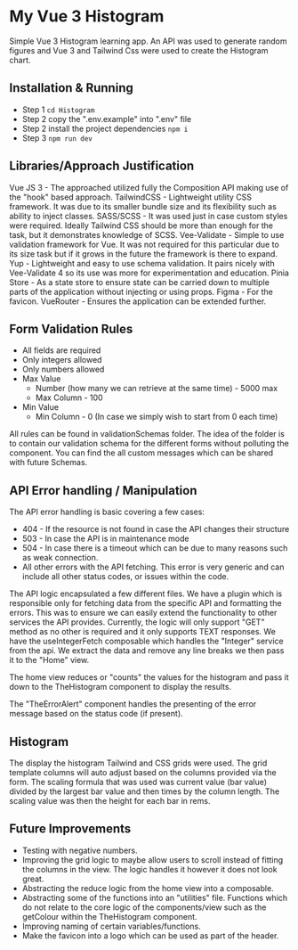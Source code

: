 # My Vue 3 Histogram 

Simple Vue 3 Histogram learning app. An API was used to generate random figures and Vue 3 and Tailwind Css were used to create the Histogram chart. 

## Installation & Running

- Step 1 ```cd Histogram```
- Step 2 copy the ".env.example" into ".env" file
- Step 2 install the project dependencies ```npm i```
- Step 3 ```npm run dev```

## Libraries/Approach Justification

Vue JS 3 - The approached utilized fully the Composition API making use of the "hook" based approach. 
TailwindCSS - Lightweight utility CSS framework. It was due to its smaller bundle size and its flexibility such as ability to inject classes. 
SASS/SCSS - It was used just in case custom styles were required. Ideally Tailwind CSS should be more than enough for the task, but it demonstrates knowledge of SCSS.
Vee-Validate - Simple to use validation framework for Vue. It was not required for this particular due to its size task but if it grows in the future the framework is there to expand.
Yup - Lightweight and easy to use schema validation. It pairs nicely with Vee-Validate 4 so its use was more for experimentation and education.
Pinia Store - As a state store to ensure state can be carried down to multiple parts of the application without injecting or using props.
Figma - For the favicon.
VueRouter - Ensures the application can be extended further.

## Form Validation Rules

- All fields are required
- Only integers allowed
- Only numbers allowed
- Max Value 
  - Number (how many we can retrieve at the same time) - 5000 max 
  - Max Column - 100
- Min Value
  - Min Column - 0 (In case we simply wish to start from 0 each time)

All rules can be found in validationSchemas folder. The idea of the folder is to contain our validation schema for the different forms without polluting the component.
You can find the all custom messages which can be shared with future Schemas. 

## API Error handling / Manipulation

The API error handling is basic covering a few cases:
- 404 - If the resource is not found in case the API changes their structure 
- 503 - In case the API is in maintenance mode
- 504 - In case there is a timeout which can be due to many reasons such as weak connection.
- All other errors with the API fetching. This error is very generic and can include all other status codes, or issues within the code.

The API logic encapsulated a few different files. We have a plugin which is responsible only for fetching data from the specific API and formatting the errors.
This was to ensure we can easily extend the functionality to other services the API provides. Currently, the logic will only support "GET" method as no other is required and it only supports TEXT responses.
We have the useIntegerFetch composable which handles the "Integer" service from the api. We extract the data and remove any line breaks we then pass it to the "Home" view.

The home view reduces or "counts" the values for the histogram and pass it down to the TheHistogram component to display the results.

The "TheErrorAlert" component handles the presenting of the error message based on the status code (if present).

## Histogram

The display the histogram Tailwind and CSS grids were used. The grid template columns will auto adjust based on the columns provided via the form.
The scaling formula that was used was current value (bar value) divided by the largest bar value and then times by the column length. The scaling value was then the height for each bar in rems.

## Future Improvements
- Testing with negative numbers. 
- Improving the grid logic to maybe allow users to scroll instead of fitting the columns in the view. The logic handles it however it does not look great.
- Abstracting the reduce logic from the home view into a composable. 
- Abstracting some of the functions into an "utilities" file. Functions which do not relate to the core logic of the components/view such as the getColour within the TheHistogram component.
- Improving naming of certain variables/functions. 
- Make the favicon into a logo which can be used as part of the header.


